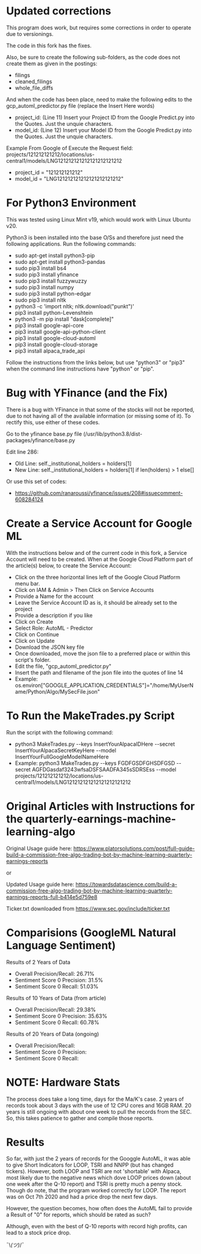 # Updated corrections
This program does work, but requires some corrections in order to operate due to versionings.

The code in this fork has the fixes.

Also, be sure to create the following sub-folders, as the code does not create them as given in the postings:
- filings
- cleaned_filings
- whole_file_diffs

And when the code has been place, need to make the following edits to the gcp_automl_predictor.py file (replace the Insert Here words)
- project_id: (Line 11) Insert your Project ID from the Google Predict.py into the Quotes. Just the unquie characters.
- model_id: (Line 12) Insert your Model ID from the Google Predict.py into the Quotes. Just the unquie characters.

Example From Google of Execute the Request field: projects/121212121212/locations/us-central1/models/LNG121212121212121212121212
- project_id = "121212121212"
- model_id = "LNG121212121212121212121212"

# For Python3 Environment
This was tested using Linux Mint v19, which would work with Linux Ubuntu v20.

Python3 is been installed into the base O/Ss and therefore just need the following applications. Run the following commands:

- sudo apt-get install python3-pip
- sudo apt-get install python3-pandas
- sudo pip3 install bs4
- sudo pip3 install yfinance
- sudo pip3 install fuzzywuzzy
- sudo pip3 install numpy
- sudo pip3 install python-edgar
- sudo pip3 install nltk
- python3 -c 'import nltk; nltk.download("punkt")'
- pip3 install python-Levenshtein
- python3 -m pip install "dask[complete]"
- pip3 install google-api-core
- pip3 install google-api-python-client
- pip3 install google-cloud-automl
- pip3 install google-cloud-storage
- pip3 install alpaca_trade_api

Follow the instructions from the links below, but use "python3" or "pip3" when the command line instructions have "python" or "pip".

# Bug with YFinance (and the Fix)
There is a bug with YFinance in that some of the stocks will not be reported, due to not having all of the available information (or missing some of it). To rectify this, use either of these codes.

Go to the yfinance base.py file (/usr/lib/python3.8/dist-packages/yfinance/base.py

Edit line 286:
- Old Line: self._institutional_holders = holders[1]
- New Line:  self._institutional_holders = holders[1] if len(holders) > 1 else[]

Or use this set of codes:
- https://github.com/ranaroussi/yfinance/issues/208#issuecomment-608284124


# Create a Service Account for Google ML
With the instructions below and of the current code in this fork, a Service Account will need to be created.
When at the Google Cloud Platform part of the article(s) below, to create the Service Account:
- Click on the three horizontal lines left of the Google Cloud Platform menu bar.
- Click on IAM & Admin > Then Click on Service Accounts
- Provide a Name for the account
- Leave the Service Account ID as is, it should be already set to the project
- Provide a description if you like
- Click on Create
- Select Role: AutoML - Predictor
- Click on Continue
- Click on Update
- Download the JSON key file
- Once downloaded, move the json file to a preferred place or within this script's folder.
- Edit the file, "gcp_automl_predictor.py"
- Insert the path and filename of the json file into the quotes of line 14
- Example: os.environ["GOOGLE_APPLICATION_CREDENTIALS"]="/home/MyUserName/Python/Algo/MySecFile.json"

# To Run the MakeTrades.py Script
Run the script with the following command:
- python3 MakeTrades.py --keys InsertYourAlpacaIDHere --secret InsertYourAlpacaSecretKeyHere --model InsertYourFullGoogleModelNameHere
- Example: python3 MakeTrades.py --keys FGDFGSDFGHSDFGSD --secret AGFDGasdaf3243wfsaDSFSAADFA345sSDRSEss --model projects/121212121212/locations/us-central1/models/LNG121212121212121212121212

# Original Articles with Instructions for the quarterly-earnings-machine-learning-algo
Original Usage guide here: https://www.platorsolutions.com/post/full-guide-build-a-commission-free-algo-trading-bot-by-machine-learning-quarterly-earnings-reports

or

Updated Usage guide here: https://towardsdatascience.com/build-a-commission-free-algo-trading-bot-by-machine-learning-quarterly-earnings-reports-full-b414e5d759e8


Ticker.txt downloaded from https://www.sec.gov/include/ticker.txt

# Comparisions (GoogleML Natural Language Sentiment)
Results of 2 Years of Data
- Overall Precision/Recall: 26.71%
- Sentiment Score 0 Precision: 31.5%
- Sentiment Score 0  Recall: 51.03%

Results of 10 Years of Data (from article)
- Overall Precision/Recall: 29.38%
- Sentiment Score 0 Precision: 35.63%
- Sentiment Score 0  Recall: 60.78%

Results of 20 Years of Data (ongoing)
- Overall Precision/Recall: 
- Sentiment Score 0 Precision: 
- Sentiment Score 0  Recall: 

# NOTE: Hardware Stats
The process does take a long time, days for the Ma/K's case.
2 years of records took about 3 days with the use of 12 CPU cores and 16GB RAM.
20 years is still ongoing with about one week to pull the records from the SEC.
So, this takes patience to gather and compile those reports.

# Results
So far, with just the 2 years of records for the Googgle AutoML, it was able to give Short Indicators for LOOP, TSRI and NNPP (but has changed tickers). However, both LOOP and TSRI are not 'shortable' with Alpaca, most likely due to the negative news which dove LOOP prices down (about one week after the Q-10 report) and TSRI is pretty much a penny stock. Though do note, that the program worked correctly for LOOP. The report was on Oct 7th 2020 and had a price drop the next few days.

However, the question becomes, how often does the AutoML fail to provide a Result of "0" for reports, which should be rated as such? 

Although, even with the best of Q-10 reports with record high profits, can lead to a stock price drop.

¯\\_(ツ)_/¯
